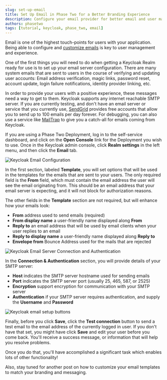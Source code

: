 ```yaml
---
slug: set-up-email
title: Set Up Email in Phase Two for a Better Branding Experience
description: Configure your email provider for better email and user management and to ensure security of your emails and application.
authors: phasetwo
tags: [tutorial, keycloak, phase_two, email]
---
```


Email is one of the highest touch-points for users with your application. Being able to configure and [customize emails](https://phasetwo.io/blog/customizing-email-templates/) is key to user management and experience.

One of the first things you will need to do when getting a Keycloak Realm ready for use is to set up your email server configuration. There are many system emails that are sent to users in the course of verifying and updating user accounts: Email address verification, magic links, password reset, account update, login failure notifications, identity provider linking, etc.

In order to provide your users with a positive experience, these messages need a way to get to them. Keycloak supports any internet reachable SMTP server. If you are currently testing, and don't have an email server or service that you currently use, [SendGrid](https://sendgrid.com/) provides free accounts that allow you to send up to 100 emails per day forever. For debugging, you can also use a service like [MailTrap](https://mailtrap.io/) to give you a catch-all for emails coming from Keycloak.

If you are using a Phase Two Deployment, log in to the self-service dashboard, and click on the **Open Console** link for the Deployment you wish to use. Once in the Keycloak admin console, click **Realm settings** in the left menu, and then click the **Email** tab.

![Keycloak Email Configuration](/blog/2022-10-05-set-up-email-template.png)

In the first section, labeled **Template**, you will set options that will be used in the templates for the emails that are sent to your users. The only required field is the **From** field, which must contain the email address the user will see the email originating from. This should be an email address that your email server is expecting, and it will not block for authorization reasons.

The other fields in the **Template** section are not required, but will enhance how your emails look:

- **From** address used to send emails (required)
- **From display name** a user-friendly name displayed along **From**
- **Reply to** an email address that will be used by email clients when your user replies to an email
- **Reply to display name** a user-friendly name displayed along **Reply to**
- **Envelope from** Bounce Address used for the mails that are rejected

![Keycloak Email Server Connection and Authentication](/blog/2022-10-05-set-up-email-connection.png)

In the **Connection & Authentication** section, you will provide details of your SMTP server:

- **Host** indicates the SMTP server hostname used for sending emails
- **Port** indicates the SMTP server port (usually 25, 465, 587, or 2525)
- **Encryption** support encryption for communication with your SMTP server
- **Authentication** if your SMTP server requires authentication, and supply the **Username** and **Password**

![Keycloak email setup buttons](/blog/2022-10-05-set-up-email-buttons.png)

Finally, before you click **Save**, click the **Test connection** button to send a test email to the email address of the currently logged in user. If you don't have that set, you might have click **Save** and edit your user before you come back. You'll receive a success message, or information that will help you resolve problems.

Once you do that, you'll have accomplished a significant task which enables lots of other functionality!

Also, stay tuned for another post on how to customize your email templates to match your branding and messaging.
